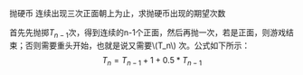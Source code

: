 抛硬币 连续出现三次正面朝上为止，求抛硬币出现的期望次数

首先先抛掷$T_{n-1}$次，得到连续的n-1个正面，然后再抛一次，若是正面，则游戏结束；否则需要重头开始，也就是说又需要\\(T_n\\) 次。公式如下所示：
$$
T_{n} = T_{n-1} + 1 + 0.5*T_{n-1}
$$